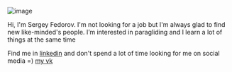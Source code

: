 ![image](https://user-images.githubusercontent.com/57595919/152650463-d52b6dfa-e847-43f0-b4f0-fed4073a2686.png)

Hi, I'm Sergey Fedorov. I'm not looking for a job but I'm always glad to find new like-minded's people. 
I’m interested in paragliding and I learn a lot of things at the same time


Find me in [linkedin](https://www.linkedin.com/in/sergey-fedorov-539a261ab/) 
and don't spend a lot of time looking for me on social media =)
[my vk](https://vk.com/sfedorov16) 
